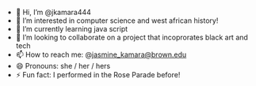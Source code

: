 - 👋 Hi, I’m @jkamara444
- 👀 I’m interested in computer science and west african history!
- 🌱 I’m currently learning java script
- 💞️ I’m looking to collaborate on a project that incoprorates black art and tech
- 📫 How to reach me: @jasmine_kamara@brown.edu
- 😄 Pronouns: she / her / hers
- ⚡ Fun fact: I performed in the Rose Parade before!

<!---
jkamara444/jkamara444 is a ✨ special ✨ repository because its `README.md` (this file) appears on your GitHub profile.
You can click the Preview link to take a look at your changes.
--->
